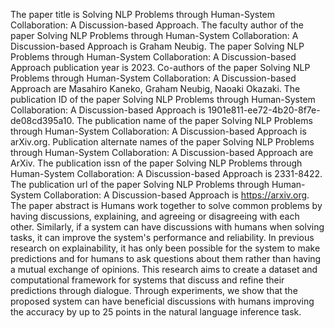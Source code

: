 The paper title is Solving NLP Problems through Human-System Collaboration: A Discussion-based Approach.
The faculty author of the paper Solving NLP Problems through Human-System Collaboration: A Discussion-based Approach is Graham Neubig.
The paper Solving NLP Problems through Human-System Collaboration: A Discussion-based Approach publication year is 2023.
Co-authors of the paper Solving NLP Problems through Human-System Collaboration: A Discussion-based Approach are Masahiro Kaneko, Graham Neubig, Naoaki Okazaki.
The publication ID of the paper Solving NLP Problems through Human-System Collaboration: A Discussion-based Approach is 1901e811-ee72-4b20-8f7e-de08cd395a10.
The publication name of the paper Solving NLP Problems through Human-System Collaboration: A Discussion-based Approach is arXiv.org.
Publication alternate names of the paper Solving NLP Problems through Human-System Collaboration: A Discussion-based Approach are ArXiv.
The publication issn of the paper Solving NLP Problems through Human-System Collaboration: A Discussion-based Approach is 2331-8422.
The publication url of the paper Solving NLP Problems through Human-System Collaboration: A Discussion-based Approach is https://arxiv.org.
The paper abstract is Humans work together to solve common problems by having discussions, explaining, and agreeing or disagreeing with each other. Similarly, if a system can have discussions with humans when solving tasks, it can improve the system's performance and reliability. In previous research on explainability, it has only been possible for the system to make predictions and for humans to ask questions about them rather than having a mutual exchange of opinions. This research aims to create a dataset and computational framework for systems that discuss and refine their predictions through dialogue. Through experiments, we show that the proposed system can have beneficial discussions with humans improving the accuracy by up to 25 points in the natural language inference task.
